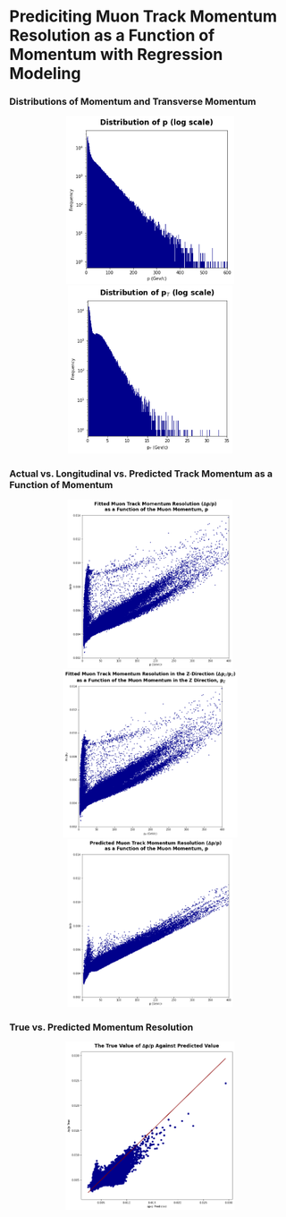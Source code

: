 # Prediciting Muon Track Momentum Resolution as a Function of Momentum with Regression Modeling

### Distributions of Momentum and Transverse Momentum
<p align="center">
<img src="https://github.com/olivia-jackson-lambert/muon-momentum-regression-model/blob/main/Figures/p_distribution.png" alt="examples" height=300/>
<img src="https://github.com/olivia-jackson-lambert/muon-momentum-regression-model/blob/main/Figures/pt_distrbution.png" alt="examples" height=300/>
</p>

### Actual vs. Longitudinal vs. Predicted Track Momentum as a Function of Momentum 
<p align="center">
<img src="https://github.com/olivia-jackson-lambert/muon-momentum-regression-model/blob/main/Figures/fitted_track_momentum.png" alt="examples" height=300/>
<img src="https://github.com/olivia-jackson-lambert/muon-momentum-regression-model/blob/main/Figures/fitted_track_momentum_z.png" alt="examples" height=300/>
<img src="https://github.com/olivia-jackson-lambert/muon-momentum-regression-model/blob/main/Figures/fitted_track_momentum_predicted.png" alt="examples" height=300/>
</p>

### True vs. Predicted Momentum Resolution
<p align="center">
<img src="https://github.com/olivia-jackson-lambert/muon-momentum-regression-model/blob/main/Figures/true_vs_predicted.png" alt="examples" height=300/>
</p>



